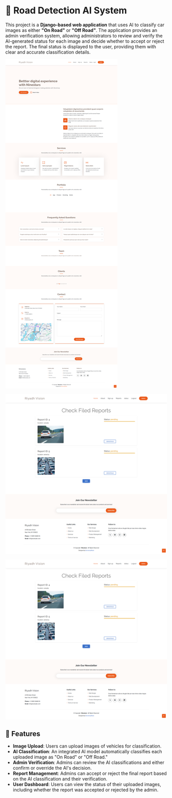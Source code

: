 # 🚗 Road Detection AI System

This project is a **Django-based web application** that uses AI to classify car images as either **"On Road"** or **"Off Road"**. The application provides an admin verification system, allowing administrators to review and verify the AI-generated status for each image and decide whether to accept or reject the report. The final status is displayed to the user, providing them with clear and accurate classification details.

![Road Detection System](screencapture-127-0-0-1-8000-2024-11-04-20_52_42.png)

![Road Detection System](screencapture-127-0-0-1-8000-report-status-2024-11-04-21_04_57.png)

![Road Detection System](screencapture-127-0-0-1-8000-report-status-2024-11-04-21_04_57.png)



## 📌 Features

- **Image Upload**: Users can upload images of vehicles for classification.
- **AI Classification**: An integrated AI model automatically classifies each uploaded image as "On Road" or "Off Road."
- **Admin Verification**: Admins can review the AI classifications and either confirm or override the AI's decision.
- **Report Management**: Admins can accept or reject the final report based on the AI classification and their verification.
- **User Dashboard**: Users can view the status of their uploaded images, including whether the report was accepted or rejected by the admin.
